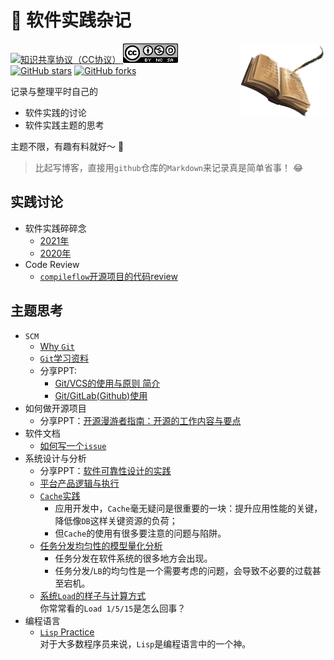 # 🐣  软件实践杂记

<img src="images/miscellany-icon.png" width="27%" align="right" />

[![知识共享协议（CC协议）](https://img.shields.io/badge/License-Creative%20Commons-FE6B3A.svg) ![Attribution-NonCommercial-ShareAlike CC BY-NC-SA](images/LICENSE.png)](https://creativecommons.org/licenses/by-nc-sa/4.0/deed.zh)
[![GitHub stars](https://img.shields.io/github/stars/oldratlee/software-practice-miscellany.svg?style=social&label=Star)](https://github.com/oldratlee/software-practice-miscellany/stargazers)
[![GitHub forks](https://img.shields.io/github/forks/oldratlee/software-practice-miscellany.svg?style=social&label=Fork)](https://github.com/software-practice-miscellany/software-practice-miscellany/fork)

记录与整理平时自己的

- 软件实践的讨论
- 软件实践主题的思考

主题不限，有趣有料就好～ 🥤

> 比起写博客，直接用`github`仓库的`Markdown`来记录真是简单省事！ 😂

## 实践讨论

- 软件实践碎碎念
    - [2021年](broken-thoughts/README.md)
    - [2020年](broken-thoughts/2020.md)
- Code Review
    - [`compileflow`开源项目的代码review](compiler-flow-code-review/README.md)

## 主题思考

- `SCM`
    - [Why `Git`](git/README.md)
    - [`Git`学习资料](git/study-material.md)
    - 分享PPT:
        - [Git/VCS的使用与原则 简介](git/git-usage-and-principle-v0.3.pptx)
        - [Git/GitLab(Github)使用](git/git-gitlab-usage.pptx)
- 如何做开源项目
    - 分享PPT：[开源漫游者指南：开源的工作内容与要点](hitchhikers-guide-to-open-source/开源漫游者指南-v0.9.1.pptx)
- 软件文档
    - [如何写一个`issue`](how-to-write-a-issue.md)
- 系统设计与分析
    - 分享PPT：[软件可靠性设计的实践](practice-of-software-reliability-design/软件可靠性设计的实践-v0.9.0.pptx)
    - [平台产品逻辑与执行](product-logic-for-platform-product/README.md)
    - [`Cache`实践](cache-practice/README.md)  
        - 应用开发中，`Cache`毫无疑问是很重要的一块：提升应用性能的关键，降低像`DB`这样关键资源的负荷；
        - 但`Cache`的使用有很多要注意的问题与陷阱。
    - [任务分发均匀性的模型量化分析](lb-distribution-uniformity-analysis/README.md)  
        - 任务分发在软件系统的很多地方会出现。
        - 任务分发/`LB`的均匀性是一个需要考虑的问题，会导致不必要的过载甚至宕机。
    - [系统`Load`的样子与计算方式](system-load-calculation-and-looks/README.md)  
      你常常看的`Load 1/5/15`是怎么回事？
- 编程语言
    - [`Lisp` Practice](lisp-practice/README.md)  
      对于大多数程序员来说，`Lisp`是编程语言中的一个神。

